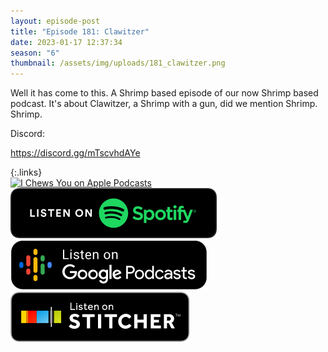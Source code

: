 ```yaml
---
layout: episode-post
title: "Episode 181: Clawitzer"
date: 2023-01-17 12:37:34
season: "6"
thumbnail: /assets/img/uploads/181_clawitzer.png
---
```

Well it has come to this. A Shrimp based episode of our now Shrimp based podcast. It's about Clawitzer, a Shrimp with a gun, did we mention Shrimp. Shrimp.

Discord:

<https://discord.gg/mTscvhdAYe>

{:.links}  
[![I Chews You on Apple Podcasts](https://linkmaker.itunes.apple.com/en-us/badge-lrg.svg?releaseDate=2019-04-16T00:00:00Z&kind=podcast&bubble=podcasts)](https://podcasts.apple.com/us/podcast/181-clawitzer/id1455409177?i=1000594987012)  [![I Chews You on Spotify](/assets/img/uploads/spotify-badge-button.svg)](https://open.spotify.com/episode/6DKoSfSfebZoOSlHts3shi?si=zzHr0LzARcKYCSn4_1-33g)  [![I Chews You on Google Podcasts](/assets/img/uploads/google-podcasts-badge-button.svg)](https://podcasts.google.com/feed/aHR0cHM6Ly9mZWVkcy5saWJzeW4uY29tLzE2ODgyMS9yc3M/episode/NjVlMTRjMjgtMmExZi00ZjEwLThjYzUtZmQ1YTBiNGU3NWI0?sa=X&ved=0CAUQkfYCahcKEwj4qfC7rM_8AhUAAAAAHQAAAAAQAQ)  [![I Chews You on Stitcher](/assets/img/uploads/stitcher-badge-button.svg)](https://www.stitcher.com/show/i-chews-you/episode/181-clawitzer-210860630)